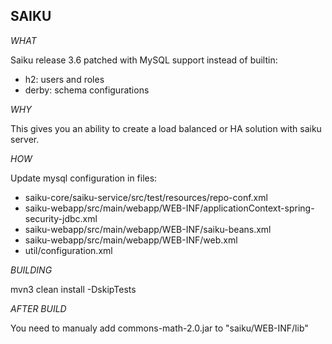 SAIKU
---------------
*WHAT*

Saiku release 3.6 patched with MySQL support instead of builtin:
 - h2: users and roles
 - derby: schema configurations

*WHY*

This gives you an ability to create a load balanced or HA solution with saiku server.

*HOW*

Update mysql configuration in files:
 - saiku-core/saiku-service/src/test/resources/repo-conf.xml
 - saiku-webapp/src/main/webapp/WEB-INF/applicationContext-spring-security-jdbc.xml
 - saiku-webapp/src/main/webapp/WEB-INF/saiku-beans.xml
 - saiku-webapp/src/main/webapp/WEB-INF/web.xml
 - util/configuration.xml

*BUILDING*

mvn3 clean install -DskipTests

*AFTER BUILD*

You need to manualy add commons-math-2.0.jar to "saiku/WEB-INF/lib"
